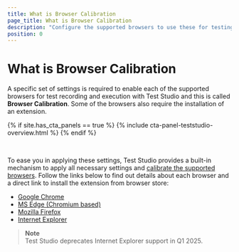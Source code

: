 ```yaml
---
title: What is Browser Calibration
page_title: What is Browser Calibration
description: "Configure the supported browsers to use these for testing with Test Studio. Prerequisites for testing web applications."
position: 0
---
```


# What is Browser Calibration

A specific set of settings is required to enable each of the supported browsers for test recording and execution with Test Studio and this is called __Browser Calibration__. Some of the browsers also require the installation of an extension.

{% if site.has_cta_panels == true %}
{% include cta-panel-teststudio-overview.html %}
{% endif %}

<br>

To ease you in applying these settings, Test Studio provides a built-in mechanism to apply all necessary settings and <a href="/features/project-settings/browsers" target="_blank">calibrate the supported browsers</a>. Follow the links below to find out details about each browser and a direct link to install the extension from browser store:

- <a href="/prerequisites/configure-your-browser/chrome" target="_blank">Google Chrome</a>
- <a href="/prerequisites/configure-your-browser/edge-chromium" target="_blank">MS Edge (Chromium based)</a>
- <a href="/prerequisites/configure-your-browser/firefox" target="_blank">Mozilla Firefox</a>
- <a href="/prerequisites/configure-your-browser/internet-explorer" target="_blank">Internet Explorer</a>


> **Note** 
><br>
> Test Studio deprecates Internet Explorer support in Q1 2025.
